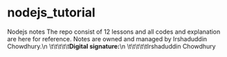 # nodejs_tutorial
Nodejs notes
The repo consist of 12 lessons and all codes and explanation are here for reference.
Notes are owned and managed by Irshaduddin Chowdhury.\n
\t\t\t\t\t**Digital signature:**\n
\t\t\t\t\tIrshaduddin Chowdhury
